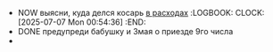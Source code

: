- NOW выясни, куда делся косарь [в расходах](https://docs.google.com/spreadsheets/d/182TvvZ_2P1kD0U_VQLYLvsFlYiTnjt3M35Jla1wySsg/edit?usp=drivesdk)
  :LOGBOOK:
  CLOCK: [2025-07-07 Mon 00:54:36]
  :END:
- DONE предупреди бабушку и Змая о приезде 9го числа
-
